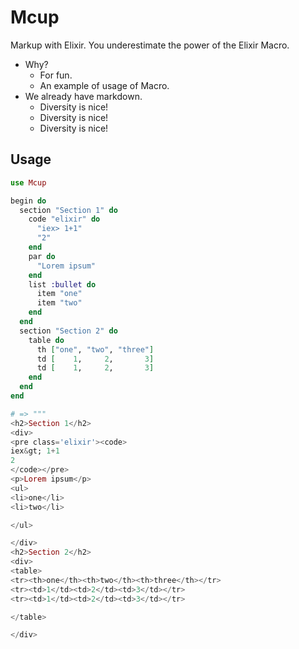 # Mcup

Markup with Elixir. You underestimate the power of the Elixir Macro.

* Why?
  * For fun.
  * An example of usage of Macro.
* We already have markdown.
  * Diversity is nice!
  * Diversity is nice!
  * Diversity is nice!

## Usage

```elixir
use Mcup

begin do
  section "Section 1" do
    code "elixir" do
      "iex> 1+1"
      "2"
    end
    par do
      "Lorem ipsum"
    end
    list :bullet do
      item "one"
      item "two"
    end
  end
  section "Section 2" do
    table do
      th ["one", "two", "three"]
      td [    1,     2,       3]
      td [    1,     2,       3]
    end
  end
end

# => """
<h2>Section 1</h2>
<div>
<pre class='elixir'><code>
iex&gt; 1+1
2
</code></pre>
<p>Lorem ipsum</p>
<ul>
<li>one</li>
<li>two</li>

</ul>

</div>
<h2>Section 2</h2>
<div>
<table>
<tr><th>one</th><th>two</th><th>three</th></tr>
<tr><td>1</td><td>2</td><td>3</td></tr>
<tr><td>1</td><td>2</td><td>3</td></tr>

</table>

</div>
```
